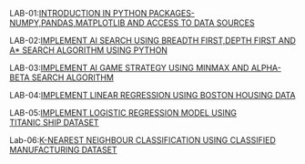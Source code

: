 LAB-01:[INTRODUCTION IN PYTHON PACKAGES-NUMPY,PANDAS,MATPLOTLIB AND ACCESS TO DATA SOURCES](https://github.com/faiza-03/AIML-_LAB/blob/main/lab_01.ipynb)

LAB-02:[IMPLEMENT AI SEARCH USING BREADTH FIRST,DEPTH FIRST AND A* SEARCH ALGORITHM USING PYTHON](https://github.com/faiza-03/AIML-_LAB/blob/main/lab_02.ipynb)

LAB-03:[IMPLEMENT AI GAME STRATEGY USING MINMAX AND ALPHA-BETA SEARCH ALGORITHM](https://github.com/faiza-03/AIML-_LAB/blob/main/lab_03.ipynb)

LAB-04:[IMPLEMENT LINEAR REGRESSION USING BOSTON HOUSING DATA](https://github.com/faiza-03/AIML-_LAB/blob/main/lab_04.ipynb)

LAB-05:[IMPLEMENT LOGISTIC REGRESSION MODEL USING TITANIC SHIP DATASET](https://github.com/faiza-03/AIML-_LAB/blob/main/lab_05.ipynb)

Lab-06:[K-NEAREST NEIGHBOUR CLASSIFICATION USING CLASSIFIED MANUFACTURING DATASET](https://github.com/faiza-03/AIML-_LAB/blob/main/lab_06.ipynb)
